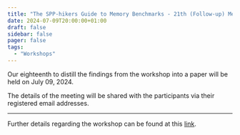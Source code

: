 ```yaml
---
title: "The SPP-hikers Guide to Memory Benchmarks - 21th (Follow-up) Meeting"
date: 2024-07-09T20:00:00+01:00
draft: false
sidebar: false
pager: false
tags:
  - "Workshops"
---
```


Our eighteenth to distill the findings from the workshop into a paper will be held on July 09, 2024.

The details of the meeting will be shared with the participants via their registered email addresses.

---

Further details regarding the workshop can be found at this [link](/posts/mini-workshop_2023).
